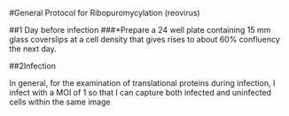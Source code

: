 #General Protocol for Ribopuromycylation (reovirus)

##1 Day before infection
###*Prepare a 24 well plate containing 15 mm glass coverslips at a cell density that gives rises to about 60% confluency the next day.

##2Infection

In general, for the examination of translational proteins during infection, I infect with a MOI of 1 so that I can capture both infected and uninfected cells within the same image
